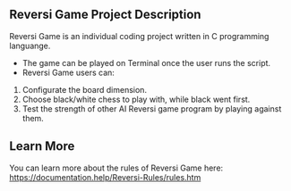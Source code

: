 ## Reversi Game Project Description

Reversi Game is an individual coding project written in C programming languange. 
- The game can be played on Terminal once the user runs the script.
- Reversi Game users can:
1. Configurate the board dimension.
2. Choose black/white chess to play with, while black went first.
3. Test the strength of other AI Reversi game program by playing against them.

## Learn More

You can learn more about the rules of Reversi Game here: https://documentation.help/Reversi-Rules/rules.htm



